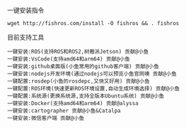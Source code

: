 一键安装指令

```
wget http://fishros.com/install -O fishros && . fishros
```

目前支持工具

    一键安装:ROS(支持ROS和ROS2,树莓派Jetson) 贡献@小鱼
    一键安装:VsCode(支持amd64和arm64) 贡献@小鱼
    一键安装:github桌面版(小鱼常用的github客户端) 贡献@小鱼
    一键安装:nodejs开发环境(通过nodejs可以预览小鱼官网噢 贡献@小鱼
    一键配置:rosdep(小鱼的rosdepc,又快又好用) 贡献@小鱼
    一键配置:ROS环境(快速更新ROS环境设置,自动生成环境选择) 贡献@小鱼
    一键配置:系统源(更换系统源,支持全版本Ubuntu系统) 贡献@小鱼
    一键安装:Docker(支持amd64和arm64) 贡献@alyssa
    一键安装:cartographer 贡献@小鱼&Catalpa
    一键安装:微信客户端 贡献@小鱼